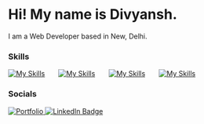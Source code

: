 Hi! My name is Divyansh.
========================================================================================================================================

I am a Web Developer based in New, Delhi.
<br/>

### Skills

[![My Skills](https://skillicons.dev/icons?i=next,react,ts,js)](https://skillicons.dev) &nbsp;&nbsp;&nbsp;&nbsp;&nbsp; [![My Skills](https://skillicons.dev/icons?i=tailwind,sass)](https://skillicons.dev) &nbsp;&nbsp;&nbsp;&nbsp;&nbsp; [![My Skills](https://skillicons.dev/icons?i=nodejs,prisma)](https://skillicons.dev) &nbsp;&nbsp;&nbsp;&nbsp;&nbsp; [![My Skills](https://skillicons.dev/icons?i=mongodb,postgres,mysql,firebase)](https://skillicons.dev)
<br/>

### Socials

<div >
  <a href="https://portfolio-six-tau-90.vercel.app/">
    <img src="https://img.shields.io/badge/Portfolio-white?style=for-the-badge&logo=&logoColor=blue" alt="Portfolio"/>
  </a>
  <a href="https://www.linkedin.com/in/divyansh-95b124229/">
    <img src="https://img.shields.io/badge/LinkedIn-blue?style=for-the-badge&logo=linkedin&logoColor=white" alt="LinkedIn Badge"/>
  </a>
</div>
